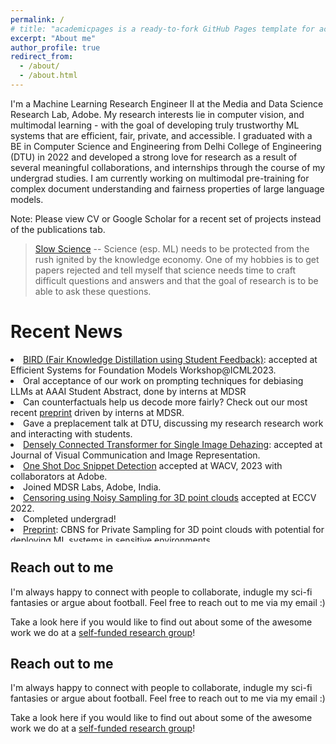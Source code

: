 ```yaml
---
permalink: /
# title: "academicpages is a ready-to-fork GitHub Pages template for academic personal websites"
excerpt: "About me"
author_profile: true
redirect_from: 
  - /about/
  - /about.html
---
```


I'm a Machine Learning Research Engineer II at the Media and Data Science Research Lab, Adobe. My research interests lie in computer vision, and multimodal learning - with the goal of developing truly trustworthy ML systems that are efficient, fair, private, and accessible. I graduated with a BE in Computer Science and Engineering from Delhi College of Engineering (DTU) in 2022 and developed a strong love for research as a result of several meaningful collaborations, and internships through the course of my undergrad studies. I am currently working on multimodal pre-training for complex document understanding and fairness properties of large language models.

Note: Please view CV or Google Scholar for a recent set of projects instead of the publications tab.


> [Slow Science](https://acofacien.org/images/files/BIBLIOTECA/Poliiticas_educacion_superior/SLOW%20SCIENCE%20MANIFESTO.pdf) -- Science (esp. ML) needs to be protected from the rush ignited by the knowledge economy. One of my hobbies is to get papers rejected and tell myself that science needs time to craft difficult questions and answers and that the goal of research is to be able to ask these questions. 



# Recent News


<div style="max-height: 300px; overflow-y: auto;">

<li><a href="https://openreview.net/forum?id=sXYJpfoW1V&referrer=%5Bthe%20profile%20of%20Abhinav%20Java%5D(%2Fprofile%3Fid%3D~Abhinav_Java1)">BIRD (Fair Knowledge Distillation using Student Feedback)</a>: accepted at Efficient Systems for Foundation Models Workshop@ICML2023.
  <li>Oral acceptance of our work on prompting techniques for debiasing LLMs at AAAI Student Abstract, done by interns at MDSR</li>
<li> Can counterfactuals help us decode more fairly? Check out our most recent <a href="https://arxiv.org/abs/2311.05451">preprint</a> driven by interns at MDSR.</li>
<li> Gave a preplacement talk at DTU, discussing my research research work and interacting with students.</li>
<li><a href="https://doi.org/10.1016/j.jvcir.2022.103722">Densely Connected Transformer for Single Image Dehazing</a>: accepted at Journal of Visual Communication and Image Representation.</li>
    <li><a href="https://arxiv.org/pdf/2209.06584v1.pdf">One Shot Doc Snippet Detection</a> accepted at WACV, 2023 with collaborators at Adobe.</li>
    <li>Joined MDSR Labs, Adobe, India.</li>
    <li><a href="https://web.media.mit.edu/~ayushc/CBNS.pdf">Censoring using Noisy Sampling for 3D point clouds</a> accepted at ECCV 2022.</li>
    <li>Completed undergrad!</li>
  <li><a href="https://web.media.mit.edu/~ayushc/CBNS.pdf">Preprint</a>: CBNS for Private Sampling for 3D point clouds with potential for deploying ML systems in sensitive environments.</li>
  <li><a href="https://arxiv.org/abs/2112.01637">Preprint</a>: AdaSplit for Low resource distributed ML systems (Split Learning)</li>
  <li>Received pre-placement offer from Adobe!</li>
  <li>Attended NIPS '21 and presented our work on Benford's Law (<a href="https://ml4physicalsciences.github.io/2021/files/NeurIPS_ML4PS_2021_99.pdf">paper</a>/<a href="https://ml4physicalsciences.github.io/2021/files/NeurIPS_ML4PS_2021_99_poster.png">poster</a>)</li>
  <li>Do Neural Network Parameters also follow Benford's Law? Our work exploring interesting properties of parameter distribution accepted at NIPS'21 <a href="https://ml4physicalsciences.github.io/2021/">ML4Physics</a> workshop!</li>
<li>Began Research Internship at Adobe, MDSR.</li>
  <li>Began collaborations with <a href="https://www.media.mit.edu/people/ayushc/overview/">Ayush Chopra</a> at <a href="https://www.media.mit.edu/">Massachusetts Institute of Technology, Media Lab</a> (work on Split Learning, Private CV) 
    <li>Began collaboration with <a href="http://www.da.inf.ethz.ch/people/YannicKilcher/">Yannic Kilcher (ETH Zurich)</a> (Benford's Law and NNs).</li>
    <li>Began internship with <a href="https://www.cse.iitb.ac.in/~ganesh/">Prof. Ganesh</a> at Indian Institute of Technology, Bombay.</li>
    <li>Joined ML Lab at Delhi Technological University, exploring work on Image Dehazing and transformers.</li>
    <li>Completed internship at <a href="https://www.idfy.com/">IDfy</a>, working on a signature matching service with the data science team.</li>
    <li>Reached the final phase of <a href="https://indianexpress.com/article/cities/bangalore/iaf-announces-winners-mehar-baba-swarm-drone-competition-7588658/">IAF-Mehar Baba Prize</a> in collaboration with <a href="https://www.adanidefence.com/">Adani Aerospace</a> (the only undergrad team in the top 3), winners of the best comm architecture.</li>
    <li>Worked on the fabrication of the VTOL system for IAF Mehar Baba Competition phase one.</li>
    <li>Joined Team <a href="https://uasdtu.com/">UAS-DTU</a> and began working on <a href="https://indianexpress.com/article/cities/bangalore/iaf-announces-winners-mehar-baba-swarm-drone-competition-7588658/">Indian Air Force (IAF) Mehar Baba Competition</a>.</li>

</div>


Reach out to me
------
I'm always happy to connect with people to collaborate, indugle my sci-fi fantasies or argue about football. Feel free to reach out to me via my email :)

Take a look here if you would like to find out about some of the awesome work we do at a [self-funded research group](https://github.com/The-Learning-Machines)!


Reach out to me
------
I'm always happy to connect with people to collaborate, indugle my sci-fi fantasies or argue about football. Feel free to reach out to me via my email :)

Take a look here if you would like to find out about some of the awesome work we do at a [self-funded research group](https://github.com/The-Learning-Machines)!
